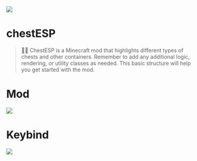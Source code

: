 <img align="centr" src="https://cdn.discordapp.com/attachments/745937151094423642/1114171333090218096/1685709531860.png">

# chestESP
> 🧑‍💻 ChestESP is a Minecraft mod that highlights different types of chests and other containers. Remember to add any additional logic, rendering, or utility classes as needed. This basic structure will help you get started with the mod.

# Mod
<img align="centr" src="https://cdn.discordapp.com/attachments/745937151094423642/1114175221717532672/carbon_4.png">

# Keybind
<img align="centr" src="https://cdn.discordapp.com/attachments/745937151094423642/1114175221914677268/carbon_3.png">
